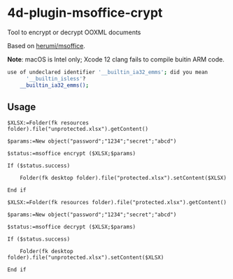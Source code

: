 # 4d-plugin-msoffice-crypt
Tool to encrypt or decrypt OOXML documents

Based on [herumi/msoffice](https://github.com/herumi/msoffice).

**Note**: macOS is Intel only; Xcode 12 clang fails to compile buitin ARM code.

```sh
use of undeclared identifier '__builtin_ia32_emms'; did you mean
      '__builtin_isless'?
    __builtin_ia32_emms();
```

## Usage

```4d
$XLSX:=Folder(fk resources folder).file("unprotected.xlsx").getContent()

$params:=New object("password";"1234";"secret";"abcd")

$status:=msoffice encrypt ($XLSX;$params)

If ($status.success)
	
	Folder(fk desktop folder).file("protected.xlsx").setContent($XLSX)
	
End if 

$XLSX:=Folder(fk resources folder).file("protected.xlsx").getContent()

$params:=New object("password";"1234";"secret";"abcd")

$status:=msoffice decrypt ($XLSX;$params)

If ($status.success)
	
	Folder(fk desktop folder).file("unprotected.xlsx").setContent($XLSX)
	
End if 
```
